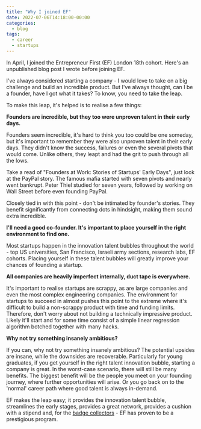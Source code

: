 ```yaml
---
title: "Why I joined EF"
date: 2022-07-06T14:18:00-00:00
categories:
  - blog
tags:
  - career
  - startups
---
```




In April, I joined the Entrepreneur First (EF) London 18th cohort. Here's an unpublished blog post I wrote before joining EF. 

I've always considered starting a company - I would love to take on a big challenge and build an incredible product. But I've always thought, can I be a founder, have I got what it takes? To know, you need to take the leap.

To make this leap, it's helped is to realise a few things:

**Founders are incredible, but they too were unproven talent in their early days.**

Founders seem incredible, it's hard to think you too could be one someday, but it's important to remember they were also unproven talent in their early days. They didn't know the success, failures or even the several pivots that would come. Unlike others, they leapt and had the grit to push through all the lows.

Take a read of "Founders at Work: Stories of Startups' Early Days", just look at the PayPal story. The famous mafia started with seven pivots and nearly went bankrupt. Peter Thiel studied for seven years, followed by working on Wall Street before even founding PayPal.

Closely tied in with this point - don't be intimated by founder's stories. They benefit significantly from connecting dots in hindsight, making them sound extra incredible.

**I'll need a good co-founder. It's important to place yourself in the right environment to find one.**

Most startups happen in the innovation talent bubbles throughout the world - top US universities, San Francisco, Israeli army sections, research labs, EF cohorts. Placing yourself in these talent bubbles will greatly improve your chances of founding a startup. 

**All companies are heavily imperfect internally, duct tape is everywhere.**

It's important to realise startups are scrappy, as are large companies and even the most complex engineering companies. The environment for startups to succeed in almost pushes this point to the extreme where it's difficult to build a non-scrappy product with time and funding limits. Therefore, don't worry about not building a technically impressive product. Likely it'll start and for some time consist of a simple linear regression algorithm botched together with many hacks.

**Why not try something insanely ambitious?**

If you can, why not try something insanely ambitious? The potential upsides are insane, while the downsides are recoverable. Particularly for young graduates, if you get yourself in the right talent innovation bubble, starting a company is great. In the worst-case scenario, there will still be many benefits. The biggest benefit will be the people you meet on your founding journey, where further opportunities will arise. Or you go back on to the 'normal' career path where good talent is always in-demand.

EF makes the leap easy; it provides the innovation talent bubble, streamlines the early stages, provides a great network, provides a cushion with a stipend and, for the [badge collectors][1] - EF has proven to be a prestigious program.


[1]: <https://medium.com/entrepreneur-first/don-t-be-a-badge-collector-f57ccfdda325> "Don't be a badge collector." 